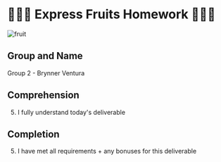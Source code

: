 # 🍍🍇🍐 Express Fruits Homework 🍓🍌🥭

![fruit](https://s3.amazonaws.com/secretsaucefiles/photos/images/000/104/044/large/fruit-dancing-gif.gif?1485312342)

## Group and Name
Group 2 - Brynner Ventura

## Comprehension
5. I fully understand today's deliverable

## Completion
5. I have met all requirements + any bonuses for this deliverable


